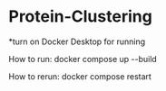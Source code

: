 # Protein-Clustering

*turn on Docker Desktop for running

How to run:
docker compose up --build

How to rerun:
docker compose restart

